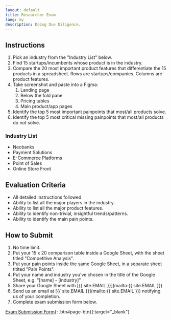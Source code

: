 ```yaml
---
layout: default
title: Researcher Exam
lang: my
description: Doing Due Diligence.
---
```


## Instructions

1. Pick an industry from the "Industry List" below.
1. Find 15 startups/incumbents whose product is in the industry.
1. Compare the 20 most important product features that differentiate the 15 products in a spreadsheet. Rows are startups/companies. Columns are product features.
1. Take screenshot and paste into a Figma:
    1. Landing page
    1. Below the fold pane
    1. Pricing tables
    1. Main product/app pages
1. Identify the top 5 most important painpoints that most/all products solve.
1. Identify the top 5 most critical missing painpoints that most/all products do not solve.

### Industry List

* Neobanks
* Payment Solutions
* E-Commerce Platforms
* Point of Sales
* Online Store Front

## Evaluation Criteria

* All detailed instructions followed
* Ability to list all the major players in the industry.
* Ability to list all the major product features.
* Ability to identify non-trivial, insightful trends/patterns.
* Ability to identify the main pain points.

## How to Submit

1. No time limit.
1. Put your 15 x 20 comparison table inside a Google Sheet, with the sheet titled "Competitive Analysis".
1. Put your pain points inside the same Google Sheet, in a separate sheet titlted "Pain Points".
1. Put your name and industry you've chosen in the title of the Google Sheet, e.g. "[name] - [industry]"
1. Share your Google Sheet with [{{ site.EMAIL }}](mailto:{{ site.EMAIL }}).
1. Send us an email at [{{ site.EMAIL }}](mailto:{{ site.EMAIL }}) notifying us of your completion.
1. Complete exam submission form below.

[Exam Submission Form](https://forms.gle/fFAgKv7WB2NDq5Ah6){: .btn#page-btn}{:target="_blank"}